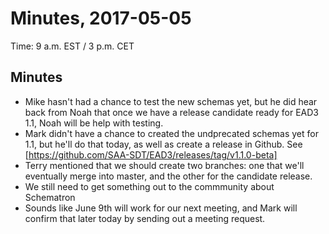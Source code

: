 # Minutes, 2017-05-05
Time: 9 a.m. EST / 3 p.m. CET


## Minutes
- Mike hasn't had a chance to test the new schemas yet, but he did hear back from Noah that once we have a release candidate ready for EAD3 1.1, Noah will be help with testing.
- Mark didn't have a chance to created the undprecated schemas yet for 1.1, but he'll do that today, as well as create a release in Github. See [https://github.com/SAA-SDT/EAD3/releases/tag/v1.1.0-beta]
- Terry mentioned that we should create two branches: one that we'll eventually merge into master, and the other for the candidate release.
- We still need to get something out to the commmunity about Schematron 
- Sounds like June 9th will work for our next meeting, and Mark will confirm that later today by sending out a meeting request.